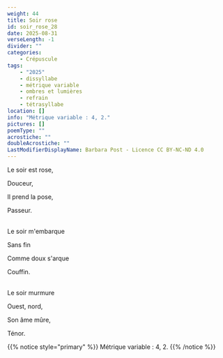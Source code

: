 ```yaml
---
weight: 44
title: Soir rose
id: soir_rose_28
date: 2025-08-31
verseLength: -1
divider: ""
categories:
    - Crépuscule
tags:
    - "2025"
    - dissyllabe
    - métrique variable
    - ombres et lumières
    - refrain
    - tétrasyllabe
location: []
info: "Métrique variable : 4, 2."
pictures: []
poemType: ""
acrostiche: ""
doubleAcrostiche: ""
LastModifierDisplayName: Barbara Post - Licence CC BY-NC-ND 4.0
---
```

Le soir est rose,

Douceur,

Il prend la pose,

Passeur.

 \
Le soir m'embarque

Sans fin

Comme doux s'arque

Couffin.

 \
Le soir murmure

Ouest, nord,

Son âme mûre,

Ténor.

{{% notice style="primary" %}}
Métrique variable : 4, 2.
{{% /notice %}}